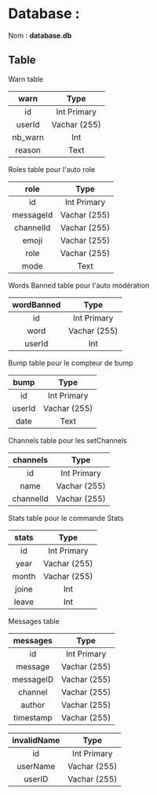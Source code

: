 # Database :

Nom : **database.db**
## Table

Warn table

| warn    | Type         |
|:-------:|:------------:|
| id      | Int Primary  |
| userId  | Vachar (255) |
| nb_warn | Int          |
| reason  | Text         |

Roles table pour l'auto role

| role      | Type         |
|:---------:|:------------:|
| id        | Int Primary  |
| messageId | Vachar (255) |
| channelId | Vachar (255) |
| emoji     | Vachar (255) |
| role      | Vachar (255) |
| mode      | Text         |

Words Banned table pour l'auto modération 

| wordBanned | Type         |
|:----------:|:------------:|
| id         | Int Primary  |
| word       | Vachar (255) |
| userId     | Int          |

Bump table pour le compteur de bump

| bump      | Type         |
|:---------:|:------------:|
| id        | Int Primary  |
| userId    | Vachar (255) |
| date      | Text         |

Channels table pour les setChannels

| channels  | Type         |
|:---------:|:------------:|
| id        | Int Primary  |
| name      | Vachar (255) |
| channelId | Vachar (255) |

Stats table pour le commande Stats

| stats     | Type         |
|:---------:|:------------:|
| id        | Int Primary  |
| year      | Vachar (255) |
| month     | Vachar (255) |
| joine     | Int          |
| leave     | Int          |

Messages table

| messages  | Type         |
|:---------:|:------------:|
| id        | Int Primary  |
| message   | Vachar (255) |
| messageID | Vachar (255) |
| channel   | Vachar (255) |
| author    | Vachar (255) |
| timestamp | Vachar (255) |

| invalidName | Type         |
|:-----------:|:------------:|
| id          | Int Primary  |
| userName    | Vachar (255) |
| userID      | Vachar (255) |
